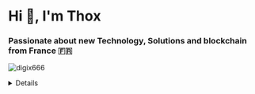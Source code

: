 <h1>Hi 👋, I'm Thox</h1>
<h3>Passionate about new Technology, Solutions and blockchain from France 🇫🇷</h3>


<p align="left"> <img src="https://komarev.com/ghpvc/?username=digix666&label=Profile%20views&color=0e75b6&style=flat" alt="digix666" /> </p>
<details>


## About Me 🙋‍♂️
<!-- <p align="left"> <a href="https://twitter.com/tho6666" target="blank"><img src="https://img.shields.io/twitter/follow/tho6666?logo=twitter&style=for-the-badge" alt="@Tho6666" /></a> </p> -->

- 🔭 I’m currently working on **AMIKAL**

- 🌱 I’m currently learning **Gno** | **Flutter** | **Angular** | **PHP**

<!-- - 👯 I’m looking to collaborate on **GNO** -->

- 💬 About Me : **A person who wants to excel and learn new things to contribute, to create solutions in the game that is life.**

- ⚡ Fun fact **dolphins call each other by unique "names**

<!-- <h3 align="left">Connect with me:</h3>
<p align="left">
<a href="https://kaggle.com/thox66" target="blank"><img align="center" src="https://raw.githubusercontent.com/rahuldkjain/github-profile-readme-generator/master/src/images/icons/Social/kaggle.svg" alt="thox66" height="30" width="40" /></a> -->
<!-- <a href="https://twitter.com/tho6666" target="blank"><img align="center" src="https://raw.githubusercontent.com/rahuldkjain/github-profile-readme-generator/master/src/images/icons/Social/twitter.svg" alt="tho6666" height="30" width="40" /></a> -->
</p>
</p>

<hr />
<h3 align="left">Tools and Languages:</h3>


<p align="left"> 
    <a href="https://www.blender.org/" target="_blank" rel="noreferrer"> 
    <img src="https://download.blender.org/branding/community/blender_community_badge_white.svg" alt="blender" width="40" height="40"/> </a> <a href="https://www.docker.com/" target="_blank" rel="noreferrer"> <img src="https://raw.githubusercontent.com/devicons/devicon/master/icons/docker/docker-original-wordmark.svg" alt="docker" width="40" height="40"/> </a> <a href="https://www.figma.com/" target="_blank" rel="noreferrer"> <img src="https://www.vectorlogo.zone/logos/figma/figma-icon.svg" alt="figma" width="40" height="40"/> </a> <a href="https://flutter.dev" target="_blank" rel="noreferrer"> <img src="https://www.vectorlogo.zone/logos/flutterio/flutterio-icon.svg" alt="flutter" width="40" height="40"/> </a> <a href="https://www.linux.org/" target="_blank" rel="noreferrer"> <img src="https://raw.githubusercontent.com/devicons/devicon/master/icons/linux/linux-original.svg" alt="linux" width="40" height="40"/> </a> <a href="https://www.photoshop.com/en" target="_blank" rel="noreferrer"> <img src="https://raw.githubusercontent.com/devicons/devicon/master/icons/photoshop/photoshop-line.svg" alt="photoshop" width="40" height="40"/> </a> 
</p>

<hr />
<br>
<p><img align="center" src="https://github-readme-stats.vercel.app/api/top-langs?username=digix666&show_icons=true&locale=en&layout=pie&theme=dark&border_radius=20" alt="digix666" /></p>

<p>&nbsp;<img align="center" src="https://github-readme-stats.vercel.app/api?username=digix666&show_icons=true&locale=en&theme=dark&border_radius=40&show=reviews,discussions_started,discussions_answered,prs_merged,prs_merged_percentage" alt="digix666" /></p>



<!-- <p><img align="center" src="https://github-readme-streak-stats.herokuapp.com/?user=digix666&theme=dark&border_radius=40&card_width=350" alt="digix666" /></p>  -->

<!-- <p align="left"> <a href="https://github.com/ryo-ma/github-profile-trophy"><img src="https://github-profile-trophy.vercel.app/?username=digix666&theme=onedark" alt="digix666" /></a> </p> -->